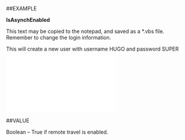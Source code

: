 
##EXAMPLE

**IsAsynchEnabled**

This text may be copied to the notepad, and saved as a *.vbs file. Remember to change the login information.



This will create a new user with username HUGO and password SUPER

![](..\..\Examples\vbs\SOUser.IsAsynchEnabled.vbs.txt)


##VALUE

Boolean – True if remote travel is enabled.

